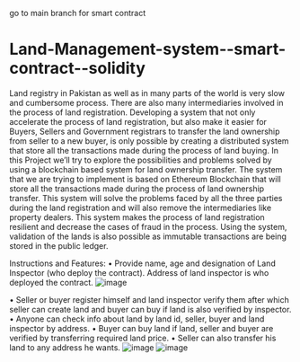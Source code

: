 go to main branch for smart contract

# Land-Management-system--smart-contract--solidity

Land registry in Pakistan as well as in many parts of the world is very slow and cumbersome process. There are also many intermediaries involved in the process of land registration. Developing a system that not only accelerate the process of land registration, but also make it easier for Buyers, Sellers and Government registrars to transfer the land ownership from seller to a new buyer, is only possible by creating a distributed system that store all the transactions made during the process of land buying. In this Project we’ll try to explore the possibilities and problems solved by using a blockchain based system for land ownership transfer. The system that we are trying to implement is based on Ethereum Blockchain that will store all the transactions made during the process of land ownership transfer. This system will solve the problems faced by all the three parties during the land registration and will also remove the intermediaries like property dealers. This system makes the process of land registration resilient and decrease the cases of fraud in the process. Using the system, validation of the lands is also possible as immutable transactions are being stored in the public ledger.

Instructions and Features:
•	Provide name, age and designation of Land Inspector (who deploy the contract). Address of land inspector is who deployed the contract.
![image](https://user-images.githubusercontent.com/87277984/170575707-7bce25bd-978d-4a9f-959c-a6e434dc1a60.png)





•	Seller or buyer register himself and land inspector verify them after which seller can create land and buyer can buy if land is also verified by inspector.
•	Anyone can check info about land by land id, seller, buyer and land inspector by address.
•	Buyer can buy land if land, seller and buyer are verified by transferring required land price.
•	Seller can also transfer his land to any address he wants.
![image](https://user-images.githubusercontent.com/87277984/170575757-df0ec9ac-9357-4f28-b3c0-fa9d8f98bb5a.png)
![image](https://user-images.githubusercontent.com/87277984/170575785-7d1143a9-3825-4677-b98e-179b66eda68e.png)
  







